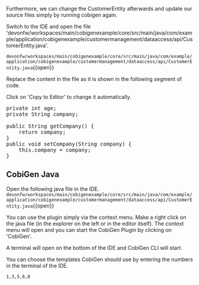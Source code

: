 Furthermore, we can change the CustomerEntity afterwards and update our source files simply by running cobigen again.


Switch to the IDE and open the file 'devonfw/workspaces/main/cobigenexample/core/src/main/java/com/example/application/cobigenexample/customermanagement/dataaccess/api/CustomerEntity.java'.

`devonfw/workspaces/main/cobigenexample/core/src/main/java/com/example/application/cobigenexample/customermanagement/dataaccess/api/CustomerEntity.java`{{open}}


Replace the content in the file as it is shown in the following segment of code.


Click on 'Copy to Editor' to change it automatically.

<pre class="file" data-filename="devonfw/workspaces/main/cobigenexample/core/src/main/java/com/example/application/cobigenexample/customermanagement/dataaccess/api/CustomerEntity.java" data-target="insert" data-marker="private int age;">
private int age;
private String company;

public String getCompany() {
    return company;
}
public void setCompany(String company) {
    this.company = company;
}
</pre>



## CobiGen Java

Open the following java file in the IDE.
`devonfw/workspaces/main/cobigenexample/core/src/main/java/com/example/application/cobigenexample/customermanagement/dataaccess/api/CustomerEntity.java`{{open}}

You can use the plugin simply via the context menu. Make a right click on the java file (in the explorer on the left or in the editor itself). The context menu will open and you can start the CobiGen Plugin by clicking on 'CobiGen'.

A terminal will open on the bottom of the IDE and CobiGen CLI will start.

You can choose the templates CobiGen should use by entering the numbers in the terminal of the IDE.

`1,3,5,6,8`

